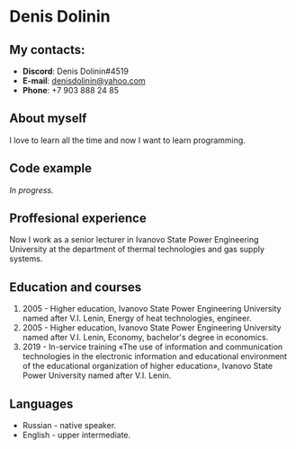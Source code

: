 # Denis Dolinin

## My contacts:

* **Discord**: Denis Dolinin#4519
* **E-mail**: denisdolinin@yahoo.com
* **Phone**: +7 903 888 24 85

## About myself
I love to learn all the time and now I want to learn programming.
## Code example
_In progress._
## Proffesional experience
Now I work as a senior lecturer in Ivanovo State Power Engineering University at the department of thermal technologies and gas supply systems.
## Education and courses
1. 2005 - Higher education, Ivanovo State Power Engineering University named after V.I. Lenin, Energy of heat technologies, engineer.
2. 2005 - Higher education, Ivanovo State Power Engineering University named after V.I. Lenin, Economy, bachelor's degree in economics.
3. 2019 - In-service training «The use of information and communication technologies in the electronic information and educational environment of the educational organization of higher education», Ivanovo State Power University named after V.I. Lenin.
## Languages
* Russian - native speaker.
* English - upper intermediate.

